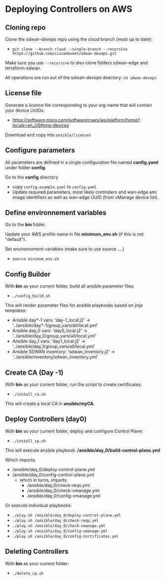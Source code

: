 # Deploying Controllers on AWS

## Cloning repo

Clone the sdwan-devops repo using the cloud branch (most up to date):

- `git clone --branch cloud --single-branch --recursive https://github.com/ciscodevnet/sdwan-devops.git`

Make sure you use `--recursive` to also clone folders sdwan-edge and terraform-sdwan.

All operations are run out of the sdwan-devops directory: `cd sdwan-devops`

## License file

Generate a licence file corresponding to your org-name that will contain your device UUIDs:

- https://software.cisco.com/software/csws/ws/platform/home?locale=en_US#pnp-devices

Download and copy into `ansible/licences`

## Configure parameters

All parameters are defined in a single configuration file named **config.yaml** under folder **config**.

Go to the **config** directory

- copy `config.example.yaml` to `config.yaml`
- Update required parameters, most likely controllers and wan-edge ami image identifiers as well as wan-edge UUID (from vManage device list) .

## Define environnement variables

Go to the **bin** folder.

Update your AWS profile name in file **minimum_env.sh** (if this is not "default").

Set environnement variables (make sure to use source ....)

- `source minimum_env.sh`

## Config Builder

With **bin** as your current folder, build all ansible parameter files:

- `./config_build.sh`

This will render parameter files for ansible playbooks based on jinja templates:

- Ansible day*-1 vars: 'day-1_local.j2' -> '../ansible/day*-1/group_vars/all/local.yml'
- Ansible day_0 vars: 'day0_local.j2' -> '../ansible/day_0/group_vars/all/local.yml'
- Ansible day_1 vars: 'day1_local.j2' -> '../ansible/day_1/group_vars/all/local.yml'
- Ansible SDWAN inventory: 'sdwan_inventory.j2' -> '../ansible/inventory/sdwan_inventory.yml'

## Create CA (Day -1)

With **bin** as your current folder, run the script to create certificates:

- `./install_ca.sh`

This will create a local CA in **ansible/myCA**.

## Deploy Controllers (day0)

With **bin** as your current folder, deploy and configure Control Plane:

- `./install_cp.sh`

This will execute ansible playbook: **/ansible/day_0/build-control-plane.yml**

Which imports:

- /ansible/day_0/deploy-control-plane.yml
- /ansible/day_0/config-control-plane.yml
  - which in turns, imports:
    - /ansible/day_0/check-reqs.yml
    - /ansible/day_0/check-vmanage.yml
    - /ansible/day_0/config-vmanage.yml

Or execute individual playbooks:

- `./play.sh /ansible/day_0/deploy-control-plane.yml`
- `./play.sh /ansible/day_0/check-reqs.yml`
- `./play.sh /ansible/day_0/check-vmanage.yml`
- `./play.sh /ansible/day_0/config-vmanage.yml`
- `./play.sh /ansible/day_0/config-certificates.yml`

## Deleting Controllers

With **bin** as your current folder:

- `./delete_cp.sh`
